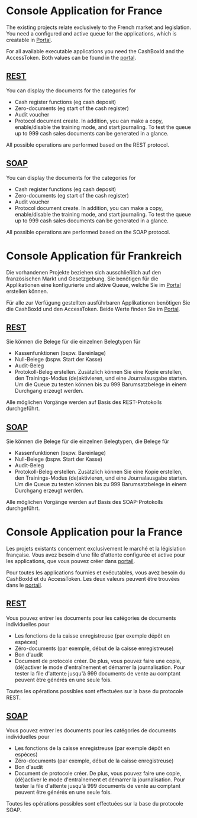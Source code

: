 # Console Application for France
The existing projects relate exclusively to the French market and legislation.
You need a configured and active queue for the applications, which is creatable in [Portal](https://portal.fiskaltrust.fr).

For all available executable applications you need the CashBoxId and the AccessToken.
Both values can be found in the [portal](https://portal.fiskaltrust.fr).

## [REST](csConsoleApplicationREST_FR.md)
You can display the documents for the categories for
* Cash register functions (eg cash deposit)
* Zero-documents (eg start of the cash register)
* Audit voucher
* Protocol document
create.
In addition, you can make a copy, enable/disable the training mode, and start journaling.
To test the queue up to 999 cash sales documents can be generated in  a glance.

All possible operations are performed based on the REST protocol.

## [SOAP](csConsoleApplicationSOAP_FR.md)
You can display the documents for the categories for
* Cash register functions (eg cash deposit)
* Zero-documents (eg start of the cash register)
* Audit voucher
* Protocol document
create.
In addition, you can make a copy, enable/disable the training mode, and start journaling.
To test the queue up to 999 cash sales documents can be generated in a glance.

All possible operations are performed based on the SOAP protocol.

# Console Application für Frankreich
Die vorhandenen Projekte beziehen sich ausschließlich auf den französischen Markt und Gesetzgebung.
Sie benötigen für die Applikationen eine konfigurierte und aktive Queue,
welche Sie im [Portal](https://portal.fiskaltrust.fr) erstellen können.

Für alle zur Verfügung gestellten ausführbaren Applikationen benötigen Sie die CashBoxId und den AccessToken.
Beide Werte finden Sie im [Portal](https://portal.fiskaltrust.fr).

## [REST](csConsoleApplicationREST_FR.md)
Sie können die Belege für die einzelnen Belegtypen  für 
* Kassenfunktionen (bspw. Bareinlage)
* Null-Belege (bspw. Start der Kasse)
* Audit-Beleg
* Protokoll-Beleg
erstellen.
Zusätzlich können Sie eine Kopie erstellen, den Trainings-Modus (de)aktivieren, und eine Journalausgabe starten.
Um die Queue zu testen können bis zu 999 Barumsatzbelege in einem Durchgang erzeugt werden.

Alle möglichen Vorgänge werden auf Basis des REST-Protokolls durchgeführt.

## [SOAP](csConsoleApplicationSOAP_FR.md)
Sie können die Belege für die einzelnen Belegtypen, die Belege für 
* Kassenfunktionen (bspw. Bareinlage)
* Null-Belege (bspw. Start der Kasse)
* Audit-Beleg
* Protokoll-Beleg
erstellen.
Zusätzlich können Sie eine Kopie erstellen, den Trainings-Modus (de)aktivieren, und eine Journalausgabe starten.
Um die Queue zu testen können bis zu 999 Barumsatzbelege in einem Durchgang erzeugt werden.

Alle möglichen Vorgänge werden auf Basis des SOAP-Protokolls durchgeführt.

# Console Application pour la France
Les projets existants concernent exclusivement le marché et la législation française.
Vous avez besoin d'une file d'attente configurée et active pour les applications,
que vous pouvez créer dans [portail](https://portal.fiskaltrust.fr).

Pour toutes les applications fournies et exécutables, vous avez besoin du CashBoxId et du AccessToken.
Les deux valeurs peuvent être trouvées dans le [portail](https://portal.fiskaltrust.fr).

## [REST](csConsoleApplicationREST_FR.md)
Vous pouvez entrer les documents pour les catégories de documents individuelles pour
* Les fonctions de la caisse enregistreuse (par exemple dépôt en espèces)
* Zéro-documents (par exemple, début de la caisse enregistreuse)
* Bon d'audit
* Document de protocole
créer.
De plus, vous pouvez faire une copie, (dé)activer le mode d'entraînement et démarrer la journalisation.
Pour tester la file d'attente jusqu'à 999 documents de vente au comptant peuvent être générés en une seule fois.

Toutes les opérations possibles sont effectuées sur la base du protocole REST.

## [SOAP](csConsoleApplicationSOAP_FR.md)
Vous pouvez entrer les documents pour les catégories de documents individuelles pour
* Les fonctions de la caisse enregistreuse (par exemple dépôt en espèces)
* Zéro-documents (par exemple, début de la caisse enregistreuse)
* Bon d'audit
* Document de protocole
créer.
De plus, vous pouvez faire une copie, (dé)activer le mode d'entraînement et démarrer la journalisation.
Pour tester la file d'attente jusqu'à 999 documents de vente au comptant peuvent être générés en une seule fois.

Toutes les opérations possibles sont effectuées sur la base du protocole SOAP.
